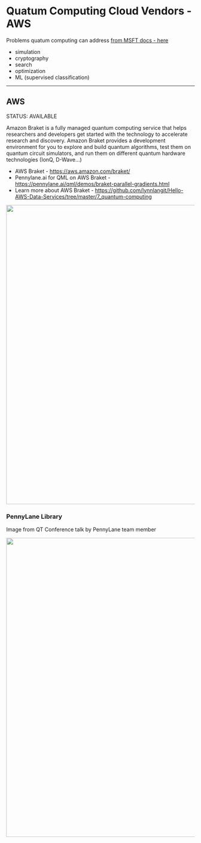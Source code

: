 # Quatum Computing Cloud Vendors - AWS

Problems quatum computing can address [from MSFT docs - here](https://docs.microsoft.com/en-us/azure/quantum/overview-qdk)
- simulation
- cryptography
- search
- optimization
- ML (supervised classification)

---

## AWS

STATUS: AVAILABLE

Amazon Braket is a fully managed quantum computing service that helps researchers and developers get started with the technology to accelerate research and discovery. Amazon Braket provides a development environment for you to explore and build quantum algorithms, test them on quantum circuit simulators, and run them on different quantum hardware technologies (IonQ, D-Wave...)

- AWS Braket - https://aws.amazon.com/braket/
- Pennylane.ai for QML on AWS Braket - https://pennylane.ai/qml/demos/braket-parallel-gradients.html
- Learn more about AWS Braket - https://github.com/lynnlangit/Hello-AWS-Data-Services/tree/master/7_quantum-computing

<img src="https://github.com/lynnlangit/learning-quantum/blob/main/images/aws-braket.png" width=800>

### PennyLane Library

Image from QT Conference talk by PennyLane team member

<img src="https://github.com/lynnlangit/learning-quantum/blob/main/images/penny-lane-ml.png" width=800>


